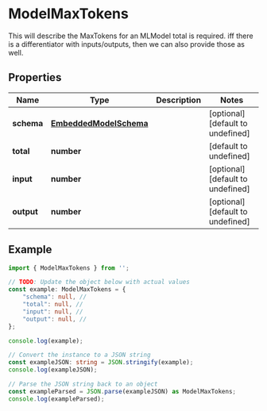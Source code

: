 
# ModelMaxTokens

This will describe the MaxTokens for an MLModel  total is required.  iff there is a differentiator with inputs/outputs, then we can also provide those as well.

## Properties

Name | Type | Description | Notes
------------ | ------------- | ------------- | -------------
**schema** | [**EmbeddedModelSchema**](EmbeddedModelSchema) |  | [optional] [default to undefined]
**total** | **number** |  | [default to undefined]
**input** | **number** |  | [optional] [default to undefined]
**output** | **number** |  | [optional] [default to undefined]

## Example

```typescript
import { ModelMaxTokens } from '';

// TODO: Update the object below with actual values
const example: ModelMaxTokens = {
    "schema": null, // 
    "total": null, // 
    "input": null, // 
    "output": null, // 
};

console.log(example);

// Convert the instance to a JSON string
const exampleJSON: string = JSON.stringify(example);
console.log(exampleJSON);

// Parse the JSON string back to an object
const exampleParsed = JSON.parse(exampleJSON) as ModelMaxTokens;
console.log(exampleParsed);
```




